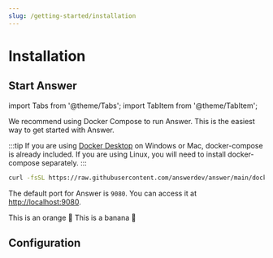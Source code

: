 ```yaml
---
slug: /getting-started/installation
---
```


# Installation

## Start Answer

import Tabs from '@theme/Tabs';
import TabItem from '@theme/TabItem';

<Tabs>
  <TabItem value="docker-compose" label="Docker Compose" default>

We recommend using Docker Compose to run Answer. This is the easiest way to get started with Answer.

:::tip
If you are using [Docker Desktop](https://www.docker.com/products/docker-desktop) on Windows or Mac, docker-compose is already included. If you are using Linux, you will need to install docker-compose separately.
:::

```bash
curl -fsSL https://raw.githubusercontent.com/answerdev/answer/main/docker-compose.yaml | docker compose -p answer -f - up
```

The default port for Answer is `9080`. You can access it at <http://localhost:9080>.

  </TabItem>
  <TabItem value="docker" label="Docker">
    This is an orange 🍊
  </TabItem>
  <TabItem value="binary" label="Binary">
    This is a banana 🍌
  </TabItem>
</Tabs>


## Configuration

